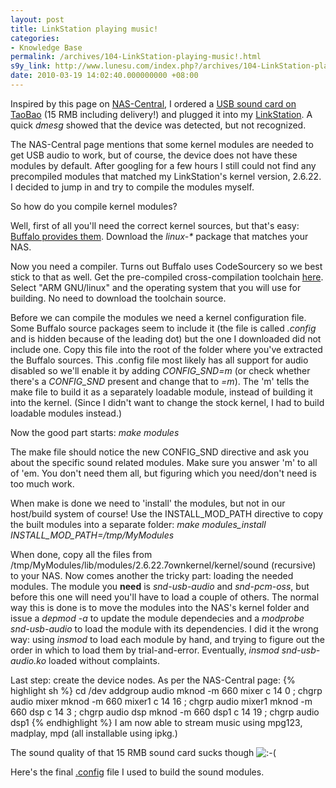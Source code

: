 ```yaml
---
layout: post
title: LinkStation playing music!
categories:
- Knowledge Base
permalink: /archives/104-LinkStation-playing-music!.html
s9y_link: http://www.lunesu.com/index.php?/archives/104-LinkStation-playing-music!.html
date: 2010-03-19 14:02:40.000000000 +08:00
---
```

Inspired by this page on <a href="http://buffalo.nas-central.org/wiki/Add_a_USB_sound_card" title="Add a USB sound card">NAS-Central</a>, I ordered a <a href="http://item.taobao.com/item_detail.jhtml?item_id=50334a3c57df67f334cf4d7b70b6d67c&x_id=db1" title="USB 5.1声卡">USB sound card on TaoBao</a> (15 RMB including delivery!) and plugged it into my <a href="http://lunesu.com/index.php?/archives/96-Heh.html" title="Open stock LinkStation">LinkStation</a>. A quick <em>dmesg</em> showed that the device was detected, but not recognized.

The NAS-Central page mentions that some kernel modules are needed to get USB audio to work, but of course, the device does not have these modules by default. After googling for a few hours I still could not find any precompiled modules that matched my LinkStation's kernel version, 2.6.22. I decided to jump in and try to compile the modules myself.

So how do you compile kernel modules?

Well, first of all you'll need the correct kernel sources, but that's easy: <a href="http://opensource.buffalo.jp/gpl_storage.html" title="Buffalo NAS sources">Buffalo provides them</a>. Download the <em>linux-*</em> package that matches your NAS.

Now you need a compiler. Turns out Buffalo uses CodeSourcery so we best stick to that as well. Get the pre-compiled cross-compilation toolchain <a href="http://www.codesourcery.com/sgpp/lite/arm/releases/2005q3-2" title="CodeSourcery cross-compilation toolchain">here</a>. Select "ARM GNU/linux" and the operating system that you will use for building. No need to download the toolchain source.

Before we can compile the modules we need a kernel configuration file. Some Buffalo source packages seem to include it (the file is called <em>.config</em> and is hidden because of the leading dot) but the one I downloaded did not include one. Copy this file into the root of the folder where you've extracted the Buffalo sources. This .config file most likely has all support for audio disabled so we'll enable it by adding <em>CONFIG_SND=m</em> (or check whether there's a <em>CONFIG_SND</em> present and change that to <em>=m</em>). The 'm' tells the make file to build it as a separately loadable module, instead of building it into the kernel. (Since I didn't want to change the stock kernel, I had to build loadable modules instead.)

Now the good part starts: <em>make modules</em>

The make file should notice the new CONFIG_SND directive and ask you about the specific sound related modules. Make sure you answer 'm' to all of 'em. You don't need them all, but figuring which you need/don't need is too much work.

When make is done we need to 'install' the modules, but not in our host/build system of course! Use the INSTALL_MOD_PATH directive to copy the built modules into a separate folder: <em>make modules_install INSTALL_MOD_PATH=/tmp/MyModules</em>

When done, copy all the files from /tmp/MyModules/lib/modules/2.6.22.7ownkernel/kernel/sound (recursive) to your NAS. Now comes another the tricky part: loading the needed modules. The module you <strong>need</strong> is <em>snd-usb-audio</em> and <em>snd-pcm-oss</em>, but before this one will need you'll have to load a couple of others. The normal way this is done is to move the modules into the NAS's kernel folder and issue a <em>depmod -a</em> to update the module dependecies and a <em>modprobe snd-usb-audio</em> to load the module with its dependencies. I did it the wrong way: using <em>insmod</em> to load each module by hand, and trying to figure out the order in which to load them by trial-and-error. Eventually, <em>insmod snd-usb-audio.ko</em> loaded without complaints.

Last step: create the device nodes. As per the NAS-Central page:
{% highlight sh %}
cd /dev
addgroup audio
mknod -m 660 mixer c 14 0 ; chgrp audio mixer
mknod -m 660 mixer1 c 14 16 ; chgrp audio mixer1
mknod -m 660 dsp c 14 3 ; chgrp audio dsp
mknod -m 660 dsp1 c 14 19 ; chgrp audio dsp1
{% endhighlight %}
I am now able to stream music using mpg123, madplay, mpd (all installable using ipkg.)

The sound quality of that 15 RMB sound card sucks though <img src="http://www.lunesu.com/templates/default/img/emoticons/sad.png" alt=":-(" style="display: inline; vertical-align: bottom;" class="emoticon" />

Here's the final <a href="http://www.lunesu.com/uploads/config.bz2" title="config.bz2" target="_blank">.config</a> file I used to build the sound modules.
